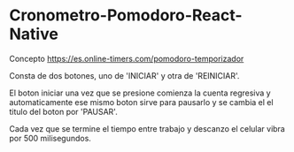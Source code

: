 # Cronometro-Pomodoro-React-Native

Concepto https://es.online-timers.com/pomodoro-temporizador

Consta de dos botones, uno de 'INICIAR' y otra de 'REINICIAR'.

El boton iniciar una vez que se presione comienza la cuenta regresiva y automaticamente ese mismo boton sirve para pausarlo y se cambia el el titulo del boton por 'PAUSAR'.

Cada vez que se termine el tiempo entre trabajo y descanzo el celular vibra por 500 milisegundos.